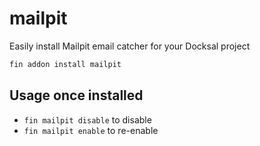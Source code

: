 # mailpit

Easily install Mailpit email catcher for your Docksal project

```bash
fin addon install mailpit
```

## Usage once installed

- `fin mailpit disable` to disable
- `fin mailpit enable` to re-enable
